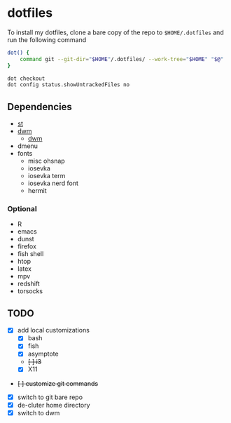 # dotfiles

To install my dotfiles, clone a bare copy of the repo to `$HOME/.dotfiles` and run the
following command
```sh
dot() {
    command git --git-dir="$HOME"/.dotfiles/ --work-tree="$HOME" "$@"
}

dot checkout
dot config status.showUntrackedFiles no
```

## Dependencies

- [st](https://gitlab.com/i3wgnit/st-twl)
- [dwm](https://gitlab.com/i3wgnit/dwm-twl)
  - [dwm](https://gitlab.com/i3wgnit/dwmblocks-twl)
- dmenu
- fonts
  - misc ohsnap
  - iosevka
  - iosevka term
  - iosevka nerd font
  - hermit

### Optional

- R
- emacs
- dunst
- firefox
- fish shell
- htop
- latex
- mpv
- redshift
- torsocks

## TODO

- [x] add local customizations
  - [x] bash
  - [x] fish
  - [x] asymptote
  - ~~[ ] i3~~
  - [x] X11
- ~~[ ] customize git commands~~
- [x] switch to git bare repo
- [x] de-cluter home directory
- [x] switch to dwm
